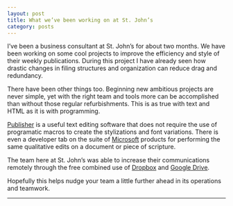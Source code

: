 ```yaml
---
layout: post
title: What we’ve been working on at St. John’s 
category: posts
---
```


I’ve been a business consultant at St. John’s for about two months. We have been working on some cool projects to improve the efficiency and style of their weekly publications. During this project I have already seen how drastic changes in filing structures and organization can reduce drag and redundancy.    

There have been other things too. Beginning new ambitious projects are never simple, yet with the right team and tools more can be accomplished than without those regular refurbishments. This is as true with text and HTML as it is with programming.    

[Publisher][Publisher] is a useful text editing software that does not require the use of programatic macros to create the stylizations and font variations. There is even a developer tab on the suite of [Microsoft][Microsoft] products for performing the same qualitative edits on a document or piece of scripture.    

The team here at St. John’s was able to increase their communications remotely through the free combined use of [Dropbox][Dropbox] and [Google Drive][Google Drive].    

Hopefully this helps nudge your team a little further ahead in its operations and teamwork.    
  
---
[Publisher]: https://products.office.com/en-us/publisher
[Dropbox]: https://www.dropbox.com/
[Google Drive]: https://www.google.com/drive/
[Microsoft]: https://www.microsoft.com/en-us/